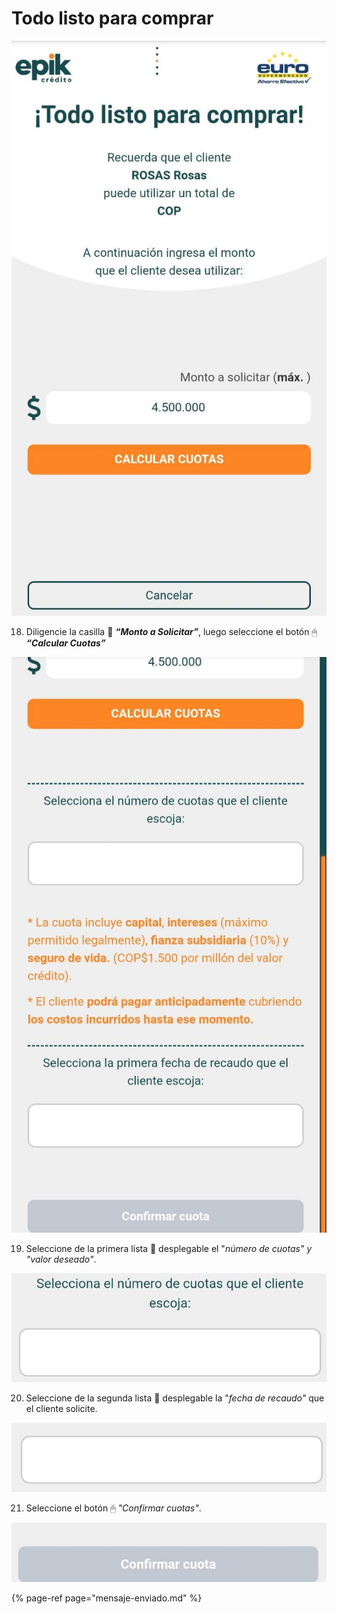 # Todo listo para comprar

![](../../.gitbook/assets/whatsapp-image-2021-08-25-at-12.14.10-pm-10-.jpeg)

18.	Diligencie la casilla 📄 _**“Monto a Solicitar”**_, luego seleccione el botón 🖱 _**“Calcular Cuotas”**_



![](../../.gitbook/assets/whatsapp-image-2021-08-25-at-12.14.10-pm-11-.jpeg)



19.	Seleccione de la primera lista 📄 desplegable el "_número de cuotas" y "valor deseado"_.



![](../../.gitbook/assets/image%20%286%29.png)



20.	Seleccione de la segunda lista 📄 desplegable la "_fecha de recaudo"_ que el cliente solicite.



![](../../.gitbook/assets/image%20%283%29.png)

21.	Seleccione el botón 🖱 _"Confirmar cuotas"_.

![](../../.gitbook/assets/image.png)

{% page-ref page="mensaje-enviado.md" %}

